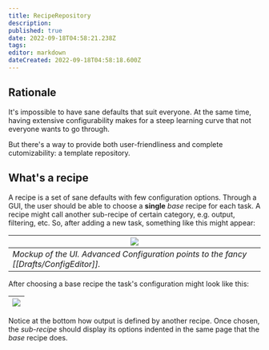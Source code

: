 ```yaml
---
title: RecipeRepository
description: 
published: true
date: 2022-09-18T04:58:21.238Z
tags: 
editor: markdown
dateCreated: 2022-09-18T04:58:18.600Z
---
```



## Rationale
It's impossible to have sane defaults that suit everyone. At the same time, having extensive configurability makes for a steep learning curve that not everyone wants to go through.

But there's a way to provide both user-friendliness and complete cutomizability: a template repository.

## What's a recipe
A recipe is a set of sane defaults with few configuration options. Through a GUI, the user should be able to choose a **single** *base* recipe for each task. A recipe might call another sub-recipe of certain category, e.g. output, filtering, etc. So, after adding a new task, something like this might appear:


|   <img src="http://i6.minus.com/i1jHjOYdm7ga6.png">   |
| --- |
|   *Mockup of the UI. Advanced Configuration points to the fancy [[Drafts/ConfigEditor]].*   |



After choosing a base recipe the task's configuration might look like this:

|   <img src="http://i4.minus.com/ibpUcn5jx9BAW6.png">   |
| --- |


Notice at the bottom how output is defined by another recipe. Once chosen, the *sub-recipe* should display its options indented in the same page that the *base* recipe does.
